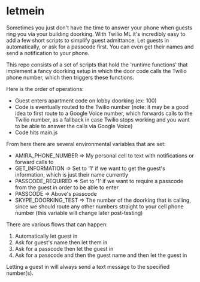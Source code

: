 # letmein

Sometimes you just don't have the time to answer your phone when guests ring you via your building doorking. With Twilio ML it's incredibly easy to add a few short scripts to simplify guest admittance. Let guests in automatically, or ask for a passcode first. You can even get their names and send a notification to your phone.

This repo consists of a set of scripts that hold the 'runtime functions' that implement a fancy doorking setup in which the door code calls the Twilio phone number, which then triggers these functions.

Here is the order of operations:
- Guest enters apartment code on lobby doorking (ex: 100)
- Code is eventually routed to the Twilio number (note: it may be a good idea to first route to a Google Voice number, which forwards calls to the Twilio number, as a fallback in case Twilio stops working and you want to be able to answer the calls via Google Voice)
- Code hits main.js

From here there are several environmental variables that are set:
- AMIRA_PHONE_NUMBER => My personal cell to text with notifications or forward calls to
- GET_INFORMATION => Set to '1' if we want to get the guest's information, which is just their name currently
- PASSCODE_REQUIRED => Set to '1' if we want to require a passcode from the guest in order to be able to enter
- PASSCODE => Above's passcode
- SKYPE_DOORKING_TEST => The number of the doorking that is calling, since we should route any other numbers straight to your cell phone number (this variable will change later post-testing)

There are various flows that can happen:
1. Automatically let guest in
2. Ask for guest's name then let them in
3. Ask for a passcode then let the guest in
4. Ask for a passcode and then the guest name and then let the guest in

Letting a guest in will always send a text message to the specified number(s).